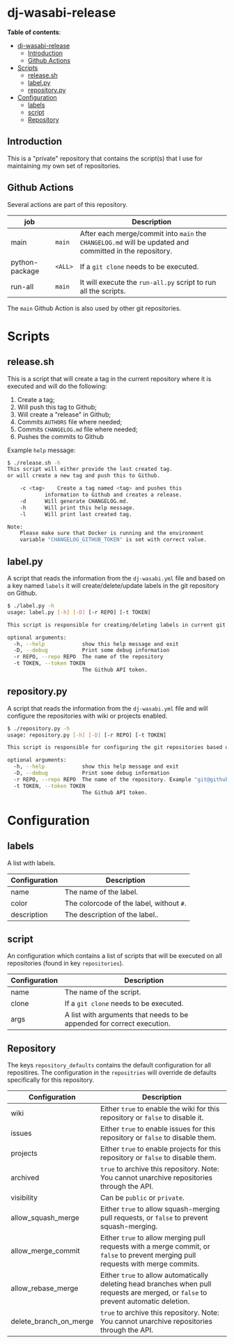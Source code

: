 # dj-wasabi-release

**Table of contents**:

- [dj-wasabi-release](#dj-wasabi-release)
  * [Introduction](#introduction)
  * [Github Actions](#github-actions)
- [Scripts](#scripts)
  * [release.sh](#releasesh)
  * [label.py](#labelpy)
  * [repository.py](#repositorypy)
- [Configuration](#configuration)
  * [labels](#labels)
  * [script](#script)
  * [Repository](#repository)

## Introduction

This is a "private" repository that contains the script(s) that I use for maintaining my own set of repositories.

## Github Actions

Several actions are part of this repository.

| job | | Description |
|-----|-|---|
| main | `main` | After each merge/commit into `main` the `CHANGELOG.md` will be updated and committed in the repository. |
| python-package | `<ALL>` | If a `git clone` needs to be executed. |
| run-all | `main` | It will execute the `run-all.py` script to run all the scripts.|

The `main` Github Action is also used by other git repositories.

# Scripts

## release.sh

This is a script that will create a tag in the current repository where it is executed and will do the following:

1. Create a tag;
2. Will push this tag to Github;
3. Will create a "release" in Github;
4. Commits `AUTHORS` file where needed;
5. Commits `CHANGELOG.md` file where needed;
6. Pushes the commits to Github

Example `help` message:

```bash
$ ./release.sh -h
This script will either provide the last created tag.
or will create a new tag and push this to Github.

	-c <tag>	Create a tag named <tag> and pushes this
			information to Github and creates a release.
	-d		Will generate CHANGELOG.md.
	-h		Will print this help message.
	-l		Will print last created tag.

Note:
	Please make sure that Docker is running and the environment
	variable "CHANGELOG_GITHUB_TOKEN" is set with correct value.
```

## label.py

A script that reads the information from the `dj-wasabi.yml` file and based on a key named `labels` it
will create/delete/update labels in the git repository on Github.

```bash
$ ./label.py -h
usage: label.py [-h] [-D] [-r REPO] [-t TOKEN]

This script is responsible for creating/deleting labels in current git repositoryin Github based on a configuration cound in the 'dj-wasabi.yml' file.

optional arguments:
  -h, --help            show this help message and exit
  -D, --debug           Print some debug information
  -r REPO, --repo REPO  The name of the repository
  -t TOKEN, --token TOKEN
                        The Github API token.
```

## repository.py

A script that reads the information from the `dj-wasabi.yml` file and will configure the repositories with wiki or projects enabled.

```bash
$ ./repository.py -h
usage: repository.py [-h] [-D] [-r REPO] [-t TOKEN]

This script is responsible for configuring the git repositories based on a configuration found in the 'dj-wasabi.yml' file.

optional arguments:
  -h, --help            show this help message and exit
  -D, --debug           Print some debug information
  -r REPO, --repo REPO  The name of the repository. Example "git@github.com:dj-wasabi/consul.git"
  -t TOKEN, --token TOKEN
                        The Github API token.
```

# Configuration

## labels

A list with labels.

| Configuration | Description |
|------|---|
| name | The name of the label. |
| color | The colorcode of the label, without `#`. |
| description | The description of the label..|

## script

An configuration which contains a list of scripts that will be executed on all repositories (found in key `repositories`).


| Configuration | Description |
|------|---|
| name | The name of the script. |
| clone | If a `git clone` needs to be executed. |
| args | A list with arguments that needs to be appended for correct execution.|


## Repository

The keys `repository_defaults` contains the default configuration for all repositires. The configuration in the `repositries` will override de defaults specifically for this repository.

| Configuration | Description |
|------|---|
| wiki | Either `true` to enable the wiki for this repository or `false` to disable it. |
| issues | Either `true` to enable issues for this repository or `false` to disable them. |
| projects| Either `true` to enable projects for this repository or `false` to disable them. |
| archived | `true` to archive this repository. Note: You cannot unarchive repositories through the API. |
| visibility | Can be `public` or `private`.|
| allow_squash_merge | Either `true` to allow squash-merging pull requests, or `false` to prevent squash-merging.|
| allow_merge_commit | Either `true` to allow merging pull requests with a merge commit, or `false` to prevent merging pull requests with merge commits.|
| allow_rebase_merge | Either `true` to allow automatically deleting head branches when pull requests are merged, or `false` to prevent automatic deletion.|
| delete_branch_on_merge | `true` to archive this repository. Note: You cannot unarchive repositories through the API. |
